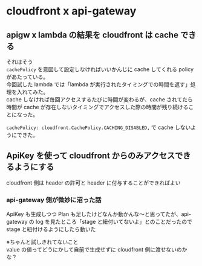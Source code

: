 # cloudfront x api-gateway

## apigw x lambda の結果を cloudfront は cache できる

それはそう  
`cachePolicy` を意図して設定しなければいいかんじに cache してくれる policy があたっている。  
今回試した lambda では「lambda が実行されたタイミングでの時間を返す」処理を入れてみた。  
cache しなければ毎回アクセスするたびに時間が変わるが、cache されてたら時間が cache が存在しないタイミングでアクセスした際の時間が残り続けることになった。  

`cachePolicy: cloudfront.CachePolicy.CACHING_DISABLED,` で cache しないようにできた。  

## ApiKey を使って cloudfront からのみアクセスできるようにする

cloudfront 側は header の許可と header に付与することができればよい  

### api-gateway 側が微妙に沼った話

ApiKey も生成しつつ Plan も足したけどなんか動かんな〜と思ってたが、api-gateway の log を見たところ「stage と紐付いてないよ」とのことだったので stage と紐付けるようにしたら動いた  

※ちゃんと試しきれてないこと  
value の値ってどうにかして自前で生成せずに cloudfront 側に渡せないのかな？  
